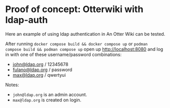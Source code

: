 # Proof of concept: Otterwiki with ldap-auth

Here an example of using ldap authentication in An Otter Wiki can be tested.

After running `docker compose build && docker compose up` or `podman compose
build && podman compose up` open up <http://localhost:8080> and log in with
one of these username/password combinations:

- john@ldap.org / 12345678
- fulano@ldap.org / password
- max@ldap.org / qwertyui

Notes:
- `john@ldap.org` is an admin account.
- `max@ldap.org` is created on login.
